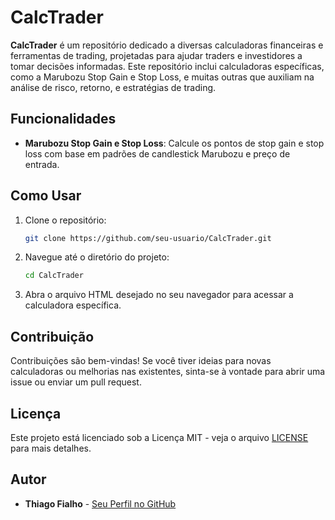 # CalcTrader

**CalcTrader** é um repositório dedicado a diversas calculadoras financeiras e ferramentas de trading, projetadas para ajudar traders e investidores a tomar decisões informadas. Este repositório inclui calculadoras específicas, como a Marubozu Stop Gain e Stop Loss, e muitas outras que auxiliam na análise de risco, retorno, e estratégias de trading.

## Funcionalidades

- **Marubozu Stop Gain e Stop Loss**: Calcule os pontos de stop gain e stop loss com base em padrões de candlestick Marubozu e preço de entrada.

## Como Usar

1. Clone o repositório:
    ```bash
    git clone https://github.com/seu-usuario/CalcTrader.git
    ```

2. Navegue até o diretório do projeto:
    ```bash
    cd CalcTrader
    ```

3. Abra o arquivo HTML desejado no seu navegador para acessar a calculadora específica.

## Contribuição

Contribuições são bem-vindas! Se você tiver ideias para novas calculadoras ou melhorias nas existentes, sinta-se à vontade para abrir uma issue ou enviar um pull request.

## Licença

Este projeto está licenciado sob a Licença MIT - veja o arquivo [LICENSE](LICENSE) para mais detalhes.

## Autor

- **Thiago Fialho** - [Seu Perfil no GitHub](https://github.com/tcfialho)

